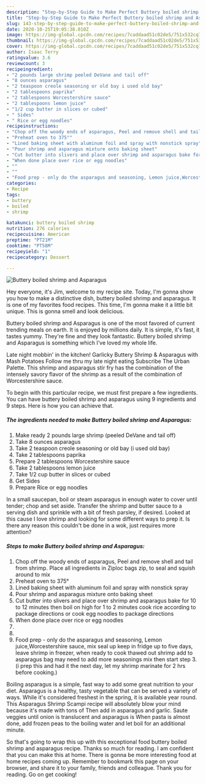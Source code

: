 ```yaml
---
description: "Step-by-Step Guide to Make Perfect Buttery boiled shrimp and Asparagus"
title: "Step-by-Step Guide to Make Perfect Buttery boiled shrimp and Asparagus"
slug: 143-step-by-step-guide-to-make-perfect-buttery-boiled-shrimp-and-asparagus
date: 2020-10-25T19:05:38.010Z
image: https://img-global.cpcdn.com/recipes/7caddaad51c02de5/751x532cq70/buttery-boiled-shrimp-and-asparagus-recipe-main-photo.jpg
thumbnail: https://img-global.cpcdn.com/recipes/7caddaad51c02de5/751x532cq70/buttery-boiled-shrimp-and-asparagus-recipe-main-photo.jpg
cover: https://img-global.cpcdn.com/recipes/7caddaad51c02de5/751x532cq70/buttery-boiled-shrimp-and-asparagus-recipe-main-photo.jpg
author: Isaac Terry
ratingvalue: 3.6
reviewcount: 3
recipeingredient:
- "2 pounds large shrimp peeled DeVane and tail off"
- "8 ounces asparagus"
- "2 teaspoon creole seasoning or old bay i used old bay"
- "2 tablespoons paprika"
- "2 tablespoons Worcestershire sauce"
- "2 tablespoons lemon juice"
- "1/2 cup butter in slices or cubed"
- " Sides"
- " Rice or egg noodles"
recipeinstructions:
- "Chop off the woody ends of asparagus, Peel and remove shell and tail from shrimp. Place all ingredients in Ziploc bags zip, to seal and squish around to mix"
- "Preheat oven to 375°"
- "Lined baking sheet with aluminum foil and spray with nonstick spray"
- "Pour shrimp and asparagus mixture onto baking sheet"
- "Cut butter into slivers and place over shrimp and asparagus bake for 10 to 12 minutes then boil on high for 1 to 2 minutes cook rice according to package directions or cook egg noodles to package directions"
- "When done place over rice or egg noodles"
- ""
- ""
- "Food prep - only do the asparagus and seasoning, Lemon juice,Worcestershire sauce, mix seal up keep in fridge up to five days, leave shrimp in freezer, when ready to cook thawed out shrimp add to asparagus bag may need to add more seasonings mix then start step 3. (i prep this and had it the next day, let my shrimp marinate for 2 hrs before cooking.)"
categories:
- Recipe
tags:
- buttery
- boiled
- shrimp

katakunci: buttery boiled shrimp 
nutrition: 276 calories
recipecuisine: American
preptime: "PT21M"
cooktime: "PT58M"
recipeyield: "1"
recipecategory: Dessert

---
```



![Buttery boiled shrimp and Asparagus](https://img-global.cpcdn.com/recipes/7caddaad51c02de5/751x532cq70/buttery-boiled-shrimp-and-asparagus-recipe-main-photo.jpg)

Hey everyone, it's Jim, welcome to my recipe site. Today, I'm gonna show you how to make a distinctive dish, buttery boiled shrimp and asparagus. It is one of my favorites food recipes. This time, I'm gonna make it a little bit unique. This is gonna smell and look delicious.

Buttery boiled shrimp and Asparagus is one of the most favored of current trending meals on earth. It is enjoyed by millions daily. It is simple, it's fast, it tastes yummy. They're fine and they look fantastic. Buttery boiled shrimp and Asparagus is something which I've loved my whole life.

Late night mobbin&#39; in the kitchen! Garlicky Buttery Shrimp &amp; Asparagus with Mash Potatoes Follow me thru my late night eating Subscribe The Urban Palette. This shrimp and asparagus stir fry has the combination of the intensely savory flavor of the shrimp as a result of the combination of Worcestershire sauce.


To begin with this particular recipe, we must first prepare a few ingredients. You can have buttery boiled shrimp and asparagus using 9 ingredients and 9 steps. Here is how you can achieve that.

<!--inarticleads1-->

##### The ingredients needed to make Buttery boiled shrimp and Asparagus:

1. Make ready 2 pounds large shrimp (peeled DeVane and tail off)
1. Take 8 ounces asparagus
1. Take 2 teaspoon creole seasoning or old bay (i used old bay)
1. Take 2 tablespoons paprika
1. Prepare 2 tablespoons Worcestershire sauce
1. Take 2 tablespoons lemon juice
1. Take 1/2 cup butter in slices or cubed
1. Get  Sides
1. Prepare  Rice or egg noodles


In a small saucepan, boil or steam asparagus in enough water to cover until tender; chop and set aside. Transfer the shrimp and butter sauce to a serving dish and sprinkle with a bit of fresh parsley, if desired. Looked at this cause I love shrimp and looking for some different ways to prep it. Is there any reason this couldn&#39;t be done in a wok, just requires more attention? 

<!--inarticleads2-->

##### Steps to make Buttery boiled shrimp and Asparagus:

1. Chop off the woody ends of asparagus, Peel and remove shell and tail from shrimp. Place all ingredients in Ziploc bags zip, to seal and squish around to mix
1. Preheat oven to 375°
1. Lined baking sheet with aluminum foil and spray with nonstick spray
1. Pour shrimp and asparagus mixture onto baking sheet
1. Cut butter into slivers and place over shrimp and asparagus bake for 10 to 12 minutes then boil on high for 1 to 2 minutes cook rice according to package directions or cook egg noodles to package directions
1. When done place over rice or egg noodles
1. 
1. 
1. Food prep - only do the asparagus and seasoning, Lemon juice,Worcestershire sauce, mix seal up keep in fridge up to five days, leave shrimp in freezer, when ready to cook thawed out shrimp add to asparagus bag may need to add more seasonings mix then start step 3. (i prep this and had it the next day, let my shrimp marinate for 2 hrs before cooking.)


Boiling asparagus is a simple, fast way to add some great nutrition to your diet. Asparagus is a healthy, tasty vegetable that can be served a variety of ways. While it&#39;s considered freshest in the spring, it is available year round. This Asparagus Shrimp Scampi recipe will absolutely blow your mind because it&#39;s made with tons of Then add in asparagus and garlic. Saute veggies until onion is translucent and asparagus is When pasta is almost done, add frozen peas to the boiling water and let boil for an additional minute. 

So that's going to wrap this up with this exceptional food buttery boiled shrimp and asparagus recipe. Thanks so much for reading. I am confident that you can make this at home. There is gonna be more interesting food at home recipes coming up. Remember to bookmark this page on your browser, and share it to your family, friends and colleague. Thank you for reading. Go on get cooking!
